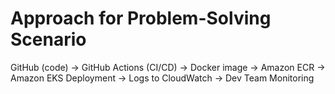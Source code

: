 
# Approach for Problem-Solving Scenario

GitHub (code) -> GitHub Actions (CI/CD) -> Docker image -> Amazon ECR -> Amazon EKS Deployment -> Logs to CloudWatch -> Dev Team Monitoring
